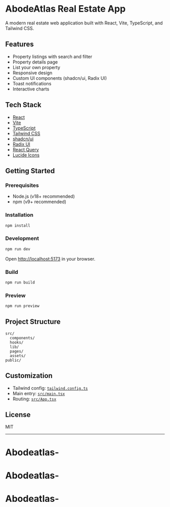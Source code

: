 # AbodeAtlas Real Estate App

A modern real estate web application built with React, Vite, TypeScript, and Tailwind CSS.

## Features

- Property listings with search and filter
- Property details page
- List your own property
- Responsive design
- Custom UI components (shadcn/ui, Radix UI)
- Toast notifications
- Interactive charts

## Tech Stack

- [React](https://react.dev/)
- [Vite](https://vitejs.dev/)
- [TypeScript](https://www.typescriptlang.org/)
- [Tailwind CSS](https://tailwindcss.com/)
- [shadcn/ui](https://ui.shadcn.com/)
- [Radix UI](https://www.radix-ui.com/)
- [React Query](https://tanstack.com/query/latest)
- [Lucide Icons](https://lucide.dev/)

## Getting Started

### Prerequisites

- Node.js (v18+ recommended)
- npm (v9+ recommended)

### Installation

```sh
npm install
```

### Development

```sh
npm run dev
```

Open [http://localhost:5173](http://localhost:5173) in your browser.

### Build

```sh
npm run build
```

### Preview

```sh
npm run preview
```

## Project Structure

```
src/
  components/
  hooks/
  lib/
  pages/
  assets/
public/
```

## Customization

- Tailwind config: [`tailwind.config.ts`](tailwind.config.ts)
- Main entry: [`src/main.tsx`](src/main.tsx)
- Routing: [`src/App.tsx`](src/App.tsx)

## License

MIT

---
# Abodeatlas-
# Abodeatlas-
# Abodeatlas-
